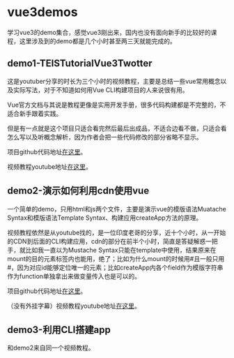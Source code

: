 # vue3demos
学习vue3的demo集合，感觉vue3刚出来，国内也没有面向新手的比较好的课程，这里涉及到的demo都是几个小时甚至两三天就能完成的。

## demo1-TEISTutorialVue3Twotter

这是youtuber分享的时长为三个小时的视频教程，主要是总结一些vue常用概念以及实际写法，对于不知道如何用Vue CLI构建项目的人来说很有用。

Vue官方文档与其说是教程更像是实用开发手册，很多代码构建都是不完整的，不适合新手跟着实践。

但是有一点就是这个项目只适合看完然后最后出成品，不适合边看不做，只适合看怎么写以及听概念解析，因为作者会把一些代码修改的部分省略不显示。

项目github代码地址[在这里](https://github.com/MitchellRomney/TEIS-Tutorial-Vue3-Twotter)。

视频教程youtube地址[在这里](https://www.youtube.com/watch?v=ZqgiuPt5QZo&ab_channel=TheEarthisSquare)。

## demo2-演示如何利用cdn使用vue

一个简单的demo，只用html和js两个文件，主要是演示vue的模版语法Muatache Syntax和模版语法Template Syntax、构建应用createApp方法的原理。

视频教程依然是从youtube找的，是一位印度老哥的分享，近十个小时，从一开始的CDN到后面的CLI构建应用，cdn的部分在前半个小时，简直是答疑解惑一把手，就比如我一直以为Mustache Syntax只能在template中使用，结果原来在mount的目的元素标签内也能用，绝了；比如为什么mount的时候用#且一般只用#，因为对应id能够定位唯一的元素；比如createApp内各个field作为模版字符串作为function单独拿出来做变量传入也是可以的。

项目github代码地址[在这里](https://github.com/bitfumes/vue3-for-beginners)。

（没有外挂字幕）视频教程youtube地址[在这里](https://www.youtube.com/watch?v=e-E0UB-YDRk&ab_channel=Bitfumes)。

## demo3-利用CLI搭建app

和demo2来自同一个视频教程。